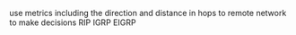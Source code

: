 use metrics including the direction and distance in hops to remote network to make decisions
RIP
IGRP
EIGRP
